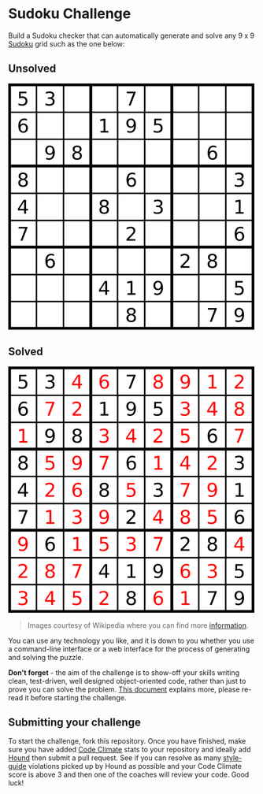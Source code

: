 # Sudoku Challenge

Build a Sudoku checker that can automatically generate and solve any 9 x 9 [Sudoku](http://en.wikipedia.org/wiki/Sudoku) grid such as the one below:

## Unsolved

![unsolved](/public/img/sudoku_unsolved.png)

## Solved

![solved](/public/img/sudoku_solved.png)

> Images courtesy of Wikipedia where you can find more [information](http://en.wikipedia.org/wiki/Sudoku).

You can use any technology you like, and it is down to you whether you use a command-line interface or a web interface for the process of generating and solving the puzzle.

**Don't forget** - the aim of the challenge is to show-off your skills writing clean, test-driven, well designed object-oriented code, rather than just to prove you can solve the problem. [This document](https://github.com/makersacademy/post_course/blob/master/Taking%20Your%20Coding%20Further.md) explains more, please re-read it before starting the challenge.

## Submitting your challenge

To start the challenge, fork this repository. Once you have finished, make sure you have added [Code Climate](https://codeclimate.com/) stats to your repository and ideally add [Hound](https://houndci.com/) then submit a pull request. See if you can resolve as many [style-guide](https://github.com/thoughtbot/guides) violations picked up by Hound as possible and your Code Climate score is above 3 and then one of the coaches will review your code. Good luck!

